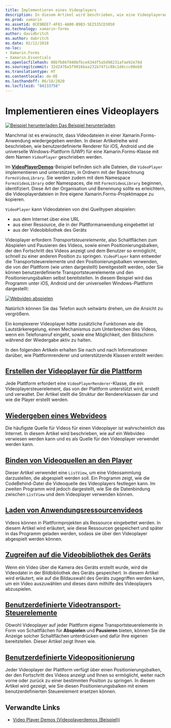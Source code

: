 ```yaml
---
title: Implementieren eines Videoplayers
description: In diesem Artikel wird beschrieben, wie eine Videoplayeranwendung mit Xamarin.Forms implementiert wird.
ms.prod: xamarin
ms.assetid: 0CE9BEE7-4F81-4A00-B9B3-5E2535CD3050
ms.technology: xamarin-forms
author: davidbritch
ms.author: dabritch
ms.date: 02/12/2018
no-loc:
- Xamarin.Forms
- Xamarin.Essentials
ms.openlocfilehash: 08bfb86f040bfbce834df5a5d98231afae92e78d
ms.sourcegitcommit: 32d2476a5f9016baa231b7471c88c1d4ccc08eb8
ms.translationtype: HT
ms.contentlocale: de-DE
ms.lasthandoff: 06/18/2020
ms.locfileid: "84133758"
---
```

# <a name="implementing-a-video-player"></a>Implementieren eines Videoplayers

[![Beispiel herunterladen](~/media/shared/download.png) Das Beispiel herunterladen](https://docs.microsoft.com/samples/xamarin/xamarin-forms-samples/customrenderers-videoplayerdemos)

Manchmal ist es erwünscht, dass Videodateien in einer Xamarin.Forms-Anwendung wiedergegeben werden. In dieser Artikelreihe wird beschrieben, wie benutzerdefinierte Renderer für iOS, Android und die universelle Windows-Plattform (UWP) für eine Xamarin.Forms-Klasse mit dem Namen `VideoPlayer` geschrieben werden.

Im [**VideoPlayerDemos**](https://docs.microsoft.com/samples/xamarin/xamarin-forms-samples/customrenderers-videoplayerdemos)-Beispiel befinden sich alle Dateien, die `VideoPlayer` implementieren und unterstützen, in Ordnern mit der Bezeichnung `FormsVideoLibrary`. Sie werden zudem mit dem Namespace `FormsVideoLibrary` oder Namespaces, die mit `FormsVideoLibrary` beginnen, identifiziert. Diese Art der Organisation und Benennung sollte es erleichtern, die Videoplayerdateien in Ihre eigene Xamarin.Forms-Projektmappe zu kopieren.

`VideoPlayer` kann Videodateien von drei Quelltypen abspielen:

- aus dem Internet über eine URL
- aus einer Ressource, die in der Plattformanwendung eingebettet ist
- aus der Videobibliothek des Geräts

Videoplayer erfordern *Transportsteuerelemente*, also Schaltflächen zum Abspielen und Pausieren des Videos, sowie einen Positionierungsbalken, der den Fortschritt des Videos anzeigt und dem Benutzer so ermöglicht, schnell zu einer anderen Position zu springen. `VideoPlayer` kann entweder die Transportsteuerelemente und den Positionierungsbalken verwenden, die von der Plattform (wie unten dargestellt) bereitgestellt werden, oder Sie können benutzerdefinierte Transportsteuerelemente und den Positionierungsbalken selbst bereitstellen. In diesem Beispiel wird das Programm unter iOS, Android und der universellen Windows-Plattform dargestellt:

[![Webvideo abspielen](web-videos-images/playwebvideo-small.png "Webvideo abspielen")](web-videos-images/playwebvideo-large.png#lightbox "Webvideo abspielen")

Natürlich können Sie das Telefon auch seitwärts drehen, um die Ansicht zu vergrößern.

Ein komplexerer Videoplayer hätte zusätzliche Funktionen wie die Lautstärkeregelung, einen Mechanismus zum Unterbrechen des Videos, wenn ein Telefonanruf eingeht, sowie eine Möglichkeit, den Bildschirm während der Wiedergabe aktiv zu halten.

In den folgenden Artikeln erhalten Sie nach und nach Informationen darüber, wie Plattformrenderer und unterstützende Klassen erstellt werden:

## <a name="creating-the-platform-video-players"></a>[Erstellen der Videoplayer für die Plattform](player-creation.md)

Jede Plattform erfordert eine `VideoPlayerRenderer`-Klasse, die ein Videoplayersteuerelement, das von der Plattform unterstützt wird, erstellt und verwaltet. Der Artikel stellt die Struktur der Rendererklassen dar und wie die Player erstellt werden.

## <a name="playing-a-web-video"></a>[Wiedergeben eines Webvideos](web-videos.md)

Die häufigste Quelle für Videos für einen Videoplayer ist wahrscheinlich das Internet. In diesem Artikel wird beschrieben, wie auf ein Webvideo verwiesen werden kann und es als Quelle für den Videoplayer verwendet werden kann.

## <a name="binding-video-sources-to-the-player"></a>[Binden von Videoquellen an den Player](source-bindings.md)

Dieser Artikel verwendet eine `ListView`, um eine Videosammlung darzustellen, die abgespielt werden soll. Ein Programm zeigt, wie die CodeBehind-Datei die Videoquelle des Videoplayers festlegen kann. Im zweiten Programm wird jedoch dargestellt, wie Sie die Datenbindung zwischen `ListView` und dem Videoplayer verwenden können.

## <a name="loading-application-resource-videos"></a>[Laden von Anwendungsressourcenvideos](loading-resources.md)

Videos können in Plattformprojekten als Ressource eingebettet werden. In diesem Artikel wird erläutert, wie diese Ressourcen gespeichert und später in das Programm geladen werden, sodass sie über den Videoplayer abgespielt werden können.

## <a name="accessing-the-devices-video-library"></a>[Zugreifen auf die Videobibliothek des Geräts](accessing-library.md)

Wenn ein Video über die Kamera des Geräts erstellt wurde, wird die Videodatei in der Bildbibliothek des Geräts gespeichert. In diesem Artikel wird erläutert, wie auf die Bildauswahl des Geräts zugegriffen werden kann, um ein Video auszuwählen und dieses dann mithilfe des Videoplayers abzuspielen.

## <a name="custom-video-transport-controls"></a>[Benutzerdefinierte Videotransport-Steuerelemente](custom-transport.md)

Obwohl Videoplayer auf jeder Plattform eigene Transportsteuerelemente in Form von Schaltflächen für **Abspielen** und **Pausieren** bieten, können Sie die Anzeige solcher Schaltflächen unterdrücken und dafür Ihre eigenen bereitstellen. Dieser Artikel zeigt Ihnen wie.

## <a name="custom-video-positioning"></a>[Benutzerdefinierte Videopositionierung](custom-positioning.md)

Jeder Videoplayer der Plattform verfügt über einen Positionierungsbalken, der den Fortschritt des Videos anzeigt und Ihnen so ermöglicht, weiter nach vorne oder zurück zu einer bestimmten Position zu springen. In diesem Artikel wird gezeigt, wie Sie diesen Positionierungsbalken mit einem benutzerdefinierten Steuerelement ersetzen können.

## <a name="related-links"></a>Verwandte Links

- [Video Player Demos (Videoplayerdemos (Beispiel))](https://docs.microsoft.com/samples/xamarin/xamarin-forms-samples/customrenderers-videoplayerdemos)
